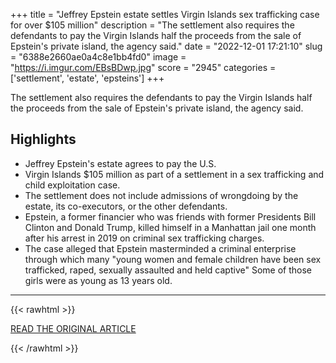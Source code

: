 +++
title = "Jeffrey Epstein estate settles Virgin Islands sex trafficking case for over $105 million"
description = "The settlement also requires the defendants to pay the Virgin Islands half the proceeds from the sale of Epstein's private island, the agency said."
date = "2022-12-01 17:21:10"
slug = "6388e2660ae0a4c8e1bb4fd0"
image = "https://i.imgur.com/EBsBDwp.jpg"
score = "2945"
categories = ['settlement', 'estate', 'epsteins']
+++

The settlement also requires the defendants to pay the Virgin Islands half the proceeds from the sale of Epstein's private island, the agency said.

## Highlights

- Jeffrey Epstein's estate agrees to pay the U.S.
- Virgin Islands $105 million as part of a settlement in a sex trafficking and child exploitation case.
- The settlement does not include admissions of wrongdoing by the estate, its co-executors, or the other defendants.
- Epstein, a former financier who was friends with former Presidents Bill Clinton and Donald Trump, killed himself in a Manhattan jail one month after his arrest in 2019 on criminal sex trafficking charges.
- The case alleged that Epstein masterminded a criminal enterprise through which many "young women and female children have been sex trafficked, raped, sexually assaulted and held captive" Some of those girls were as young as 13 years old.

---

{{< rawhtml >}}
  <p class="article-category">
    <a target="_blank" href="https://www.cnbc.com/2022/11/30/jeffrey-epstein-estate-settles-virgin-islands-sex-trafficking-case-for-over-105-million.html">READ THE ORIGINAL ARTICLE</a>
  </p>
{{< /rawhtml >}}
